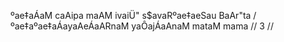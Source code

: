 ºae‡aÁaM caAipa maAM ivaiÜ" s$avaRºae‡aeSau BaAr"ta /
ºae‡aºae‡aÁayaAeÁaARnaM yaÔajÁaAnaM mataM mama // 3 //